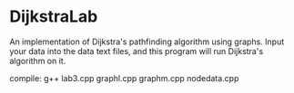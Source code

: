 # DijkstraLab
An implementation of Dijkstra's pathfinding algorithm using graphs.  Input your data into the data text files, and this program will run Dijkstra's algorithm on it.

compile:
g++ lab3.cpp graphl.cpp graphm.cpp nodedata.cpp
